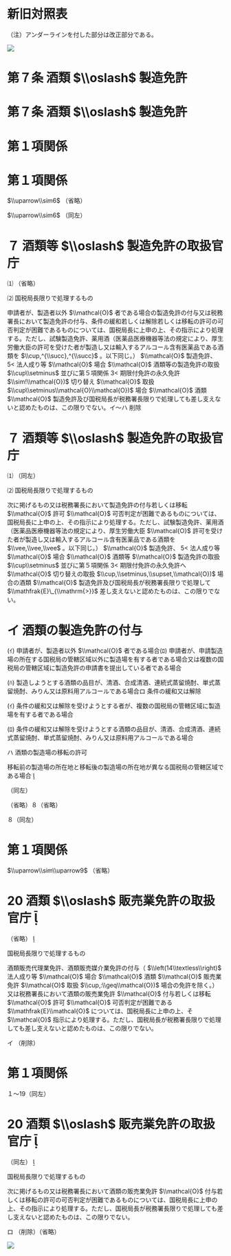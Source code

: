 # 新旧対照表

（注）アンダーラインを付した部分は改正部分である。

![](https://www.nta.go.jp/tmp/3b152924-bf76-48ec-9780-6c04ffcca30a/images/1dd2ec40f1720e31eb9df4f3ae4beaebffd196f0a77e5146411ad025b6ee401b.jpg)

# 第７条 酒類 $\\oslash$ 製造免許

# 第７条 酒類 $\\oslash$ 製造免許

# 第１項関係

# 第１項関係

$\\uparrow\\sim6$ （省略）

$\\uparrow\\sim6$ （同左）

# ７ 酒類等 $\\oslash$ 製造免許の取扱官庁

⑴ （省略）

⑵ 国税局長限りで処理するもの

申請者が、製造者以外 $\\mathcal{O}$ 者である場合の製造免許の付与又は税務署長において製造免許の付与、条件の緩和若しくは解除若しくは移転の許可の可否判定が困難であるものについては、国税局長に上申の上、その指示により処理する。ただし、試験製造免許、薬用酒（医薬品医療機器等法の規定により、厚生労働大臣の許可を受けた者が製造し又は輸入するアルコール含有医薬品である酒類を $\\cup,^{\\succ},^{\\succ}$ 。以下同じ。） $\\mathcal{O}$ 製造免許、 $5<$ 法人成り等 $\\mathcal{O}$ 場合 $\\mathcal{O}$ 酒類等の製造免許の取扱 $\\cup\\setminus$ 並びに第５項関係 $3<$ 期限付免許の永久免許 $\\sim!\\mathcal{O})$ 切り替え $\\mathcal{O}$ 取扱 $\\cup\\setminus\\mathcal{O}\\mathcal{O})$ 場合 $\\mathcal{O}$ 酒類 $\\mathcal{O}$ 製造免許及び国税局長が税務署長限りで処理しても差し支えないと認めたものは、この限りでない。イ～ハ 削除

# ７ 酒類等 $\\oslash$ 製造免許の取扱官庁

⑴ （同左）

⑵ 国税局長限りで処理するもの

次に掲げるもの又は税務署長において製造免許の付与若しくは移転 $\\mathcal{O}$ 許可 $\\mathcal{O}$ 可否判定が困難であるものについては、国税局長に上申の上、その指示により処理する。ただし、試験製造免許、薬用酒（医薬品医療機器等法の規定により、厚生労働大臣 $\\mathcal{O}$ 許可を受けた者が製造し又は輸入するアルコール含有医薬品である酒類を $\\vee,\\vee,\\vee$ 。以下同じ。） $\\mathcal{O}$ 製造免許、 $5<$ 法人成り等 $\\mathcal{O}$ 場合 $\\mathcal{O}$ 酒類等 $\\mathcal{O}$ 製造免許の取扱 $\\cup\\setminus$ 並びに第５項関係 $3<$ 期限付免許の永久免許へ $\\mathcal{O}$ 切り替えの取扱 $\\cup,\\setminus,\\supset,\\mathcal{O})$ 場合の酒類 $\\mathcal{O}$ 製造免許及び国税局長が税務署長限りで処理して $\\mathfrak{E}\_{\\mathrm{>}}$ 差し支えないと認めたものは、この限りでない。

# イ 酒類の製造免許の付与

(ｲ) 申請者が、製造者以外 $\\mathcal{O}$ 者である場合(ﾛ) 申請者が、申請製造場の所在する国税局の管轄区域以外に製造場を有する者である場合又は複数の国税局の管轄区域に製造免許の申請書を提出している者である場合

(ﾊ) 製造しようとする酒類の品目が、清酒、合成清酒、連続式蒸留焼酎、単式蒸留焼酎、みりん又は原料用アルコールである場合ロ 条件の緩和又は解除

(ｲ) 条件の緩和又は解除を受けようとする者が、複数の国税局の管轄区域に製造場を有する者である場合

(ﾛ) 条件の緩和又は解除を受けようとする酒類の品目が、清酒、合成清酒、連続式蒸留焼酎、単式蒸留焼酎、みりん又は原料用アルコールである場合

ハ 酒類の製造場の移転の許可

移転前の製造場の所在地と移転後の製造場の所在地が異なる国税局の管轄区域である場合 

（同左）

（省略）８（省略）

８（同左）

# 第１項関係

$\\uparrow\\sim\\uparrow9$ （省略）

# 20 酒類 $\\oslash$ 販売業免許の取扱官庁 

（省略） 

国税局長限りで処理するもの

酒類販売代理業免許、酒類販売媒介業免許の付与（ $\\left(14\\textless\\right)$ 法人成り等 $\\mathcal{O}$ 場合 $\\mathcal{O}$ 酒類 $\\mathcal{O}$ 販売業免許 $\\mathcal{O}$ 取扱 $\\cup,:\\geq\\mathcal{O})$ 場合の免許を除く。）又は税務署長において酒類の販売業免許 $\\mathcal{O}$ 付与若しくは移転 $\\mathcal{O}$ 許可 $\\mathcal{O}$ 可否判定が困難である $\\mathfrak{E}\\mathcal{O}$ については、国税局長に上申の上、そ $\\mathcal{O}$ 指示により処理する。ただし、国税局長が税務署長限りで処理しても差し支えないと認めたものは、この限りでない。

イ （削除）

# 第１項関係

１～19（同左）

# 20 酒類 $\\oslash$ 販売業免許の取扱官庁 

（同左） 

国税局長限りで処理するもの

次に掲げるもの又は税務署長において酒類の販売業免許 $\\mathcal{O}$ 付与若しくは移転の許可の可否判定が困難であるものについては、国税局長に上申の上、その指示により処理する。ただし、国税局長が税務署長限りで処理しても差し支えないと認めたものは、この限りでない。

ロ （削除）（省略）

![](https://www.nta.go.jp/tmp/3b152924-bf76-48ec-9780-6c04ffcca30a/images/3607c218b0096963845ee8d89b9a6a5bf1981f90b0566f5c00fa9e7f3cd8a806.jpg)